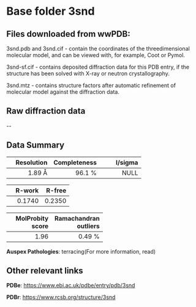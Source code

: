 # Base folder 3snd

## Files downloaded from wwPDB:

3snd.pdb and 3snd.cif - contain the coordinates of the threedimensional molecular model, and can be viewed with, for example, Coot or Pymol.

3snd-sf.cif - contains deposited diffraction data for this PDB entry, if the structure has been solved with X-ray or neutron crystallography.

3snd.mtz - contains structure factors after automatic refinement of molecular model against the diffraction data.

## Raw diffraction data

--<br> 

## Data Summary
|   | Resolution | Completeness| I/sigma |
|---|-------------:|----------------:|--------------:|
|   |1.89 Å|96.1  %|<img width=50/>NULL |

|   | **R-work**| **R-free**   
|---|-------------:|----------------:|           
||  0.1740|  0.2350|

|   |**MolProbity<br>score**| **Ramachandran<br>outliers** 
|---|-------------:|----------------:|
||  1.96|  0.49 %|

**Auspex Pathologies**: terracing(For more information, read)

 



## Other relevant links 
**PDBe**:  https://www.ebi.ac.uk/pdbe/entry/pdb/3snd
 
**PDBr**: https://www.rcsb.org/structure/3snd 


